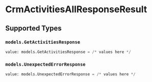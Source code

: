 # CrmActivitiesAllResponseResult


## Supported Types

### `models.GetActivitiesResponse`

```python
value: models.GetActivitiesResponse = /* values here */
```

### `models.UnexpectedErrorResponse`

```python
value: models.UnexpectedErrorResponse = /* values here */
```

